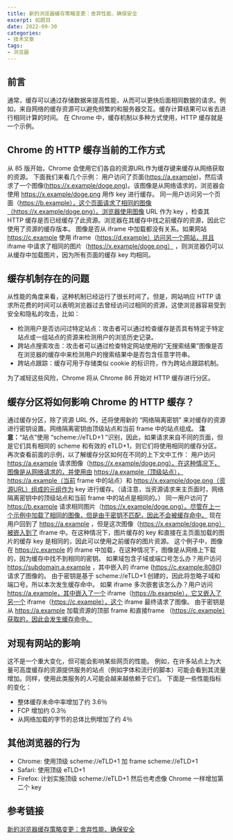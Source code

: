 ```yaml
---
title: 新的浏览器缓存策略变更：舍弃性能、确保安全
excerpt: 如题目
date: 2022-09-30
categories:
- 技术文章
tags:
- 浏览器
---
```


## 前言
通常，缓存可以通过存储数据来提高性能，从而可以更快后面相同数据的请求。例如，来自网络的缓存资源可以避免频繁的和服务器交互。缓存计算结果可以省去进行相同计算的时间。
在 Chrome 中，缓存机制以多种方式使用，HTTP 缓存就是一个示例。

## Chrome 的 HTTP 缓存当前的工作方式
从 85 版开始，Chrome 会使用它们各自的资源URL作为缓存键来缓存从网络获取的资源。
下面我们来看几个示例：
用户访问了页面(https://a.example)，然后请求了一个图像(https://x.example/doge.png)。该图像是从网络请求的，浏览器会使用 https://x.example/doge.png 用作 key 进行缓存。
同一用户访问另一个页面（https://b.example），这个页面请求了相同的图像（https://x.example/doge.png）。浏览器使用图像 URL 作为 key ，检查其 HTTP 缓存是否已经缓存了此资源。浏览器在其缓存中找之前缓存的资源，因此它使用了资源的缓存版本。
图像是否从 iframe 中加载都没有关系。如果网站 https://c.example 使用 iframe（https://d.example）访问另一个网站，并且 iframe 中请求了相同的图片（https://x.example/doge.png） ，则浏览器仍可以从缓存中加载图片，因为所有页面的缓存 key 均相同。

## 缓存机制存在的问题
从性能的角度来看，这种机制已经运行了很长时间了。但是，网站响应 HTTP 请求所花费的时间可以表明浏览器过去曾经访问过相同的资源，这使浏览器容易受到安全和隐私的攻击，比如：
- 检测用户是否访问过特定站点：攻击者可以通过检查缓存是否具有特定于特定站点或一组站点的资源来检测用户的浏览历史记录。
- 跨站点搜索攻击：攻击者可以通过检查特定网站使用的“无搜索结果”图像是否在浏览器的缓存中来检测用户的搜索结果中是否包含任意字符串。
- 跨站点跟踪：缓存可用于存储类似 cookie 的标识符，作为跨站点跟踪机制。

为了减轻这些风险，Chrome 将从 Chrome 86 开始对 HTTP 缓存进行分区。

## 缓存分区将如何影响 Chrome 的 HTTP 缓存？
通过缓存分区，除了资源 URL 外，还将使用新的 “网络隔离密钥” 来对缓存的资源进行密钥设置。网络隔离密钥由顶级站点和当前 frame 中的站点组成。
**注意：**“站点”使用 “scheme://eTLD+1 ”识别，因此，如果请求来自不同的页面，但是它们具有相同的 scheme 和有效的 eTLD+1，则它们将使用相同的缓存分区。
再次查看前面的示例，以了解缓存分区如何在不同的上下文中工作：
用户访问 https://a.example 请求图像（https://x.example/doge.png）。在这种情况下，图像是从网络请求的，并使用由 https://a.example（顶级站点）， https://a.example（当前 frame 中的站点）和 https://x.example/doge.png（资源URL）组成的元组作为 key 进行缓存。（请注意，当资源请求来主页面时，网络隔离密钥中的顶级站点和当前 frame 中的站点是相同的。）
同一用户访问了 https://b.example 请求相同图片（https://x.example/doge.png）。尽管在上一个示例中加载了相同的图像，但是由于密钥不匹配，因此不会被缓存命中。
现在用户回到了 https://a.example ，但是这次图像（https://x.example/doge.png）被嵌入到了 iframe 中。在这种情况下，图片缓存的 key 和直接在主页面加载的图片的缓存 key 是相同的，因此可以使用之前缓存的图片资源。
这个例子中，图像在 https://c.example 的 iframe 中加载，在这种情况下，图像是从网络上下载的，因为缓存中找不到相同的密钥。
如果域包含子域或端口号怎么办？用户访问 https://subdomain.a.example ，其中嵌入的 iframe (https://c.example:8080) 请求了图像的。
由于密钥是基于 scheme://eTLD+1 创建的，因此将忽略子域和端口号。所以本次发生缓存命中。
如果 iframe 多次嵌套该怎么办？用户访问 https://a.example，其中嵌入了一个 iframe（https://b.example），它又嵌入了另一个 iframe（https://c.example），这个 iframe 最终请求了图像。
由于密钥是从 https://a.example 加载资源的顶部 frame 和直接frame （https://c.example）获取的，因此会发生缓存命中。

## 对现有网站的影响
这不是一个重大变化，但可能会影响某些网页的性能。
例如，在许多站点上为大量可高度缓存的资源提供服务的站点（例如字体和流行的脚本）可能会看到其流量增加。同样，使用此类服务的人可能会越来越依赖于它们。
下面是一些性能指标的变化：
- 整体缓存未命中率增加了约 3.6％
- FCP 增加约 0.3％
- 从网络加载的字节的总体比例增加了约 4％

## 其他浏览器的行为
- Chrome: 使用顶级 scheme://eTLD+1 加 frame scheme://eTLD+1
- Safari: 使用顶级 eTLD+1
- Firefox: 计划实施顶级 scheme://eTLD+1 然后也考虑像 Chrome 一样增加第二个 key

## 参考链接
[新的浏览器缓存策略变更：舍弃性能、确保安全](https://mp.weixin.qq.com/s/s0E88ClBXEiayU7xSy0XPg)